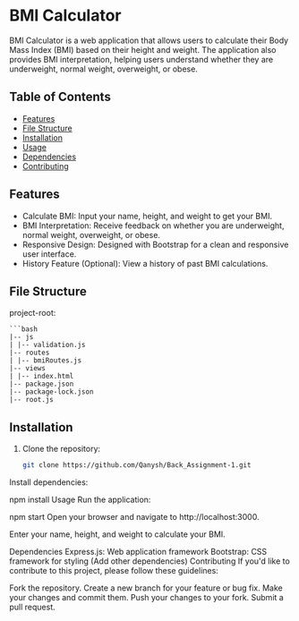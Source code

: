 # BMI Calculator

BMI Calculator is a web application that allows users to calculate their Body Mass Index (BMI) based on their height and weight. The application also provides BMI interpretation, helping users understand whether they are underweight, normal weight, overweight, or obese.

## Table of Contents

- [Features](#features)
- [File Structure](#file-structure)
- [Installation](#installation)
- [Usage](#usage)
- [Dependencies](#dependencies)
- [Contributing](#contributing)

## Features

- Calculate BMI: Input your name, height, and weight to get your BMI.
- BMI Interpretation: Receive feedback on whether you are underweight, normal weight, overweight, or obese.
- Responsive Design: Designed with Bootstrap for a clean and responsive user interface.
- History Feature (Optional): View a history of past BMI calculations.

## File Structure

project-root:

    ```bash
    |-- js
    | |-- validation.js
    |-- routes
    | |-- bmiRoutes.js
    |-- views
    | |-- index.html
    |-- package.json
    |-- package-lock.json
    |-- root.js

## Installation

1. Clone the repository:

   ```bash
   git clone https://github.com/Qanysh/Back_Assignment-1.git
Install dependencies:

npm install
Usage
Run the application:

npm start
Open your browser and navigate to http://localhost:3000.

Enter your name, height, and weight to calculate your BMI.

Dependencies
Express.js: Web application framework
Bootstrap: CSS framework for styling
(Add other dependencies)
Contributing
If you'd like to contribute to this project, please follow these guidelines:

Fork the repository.
Create a new branch for your feature or bug fix.
Make your changes and commit them.
Push your changes to your fork.
Submit a pull request.

